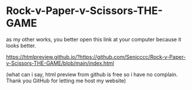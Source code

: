 # Rock-v-Paper-v-Scissors-THE-GAME
as my other works, you better open this link at your computer because it looks better.

https://htmlpreview.github.io/?https://github.com/Senicccc/Rock-v-Paper-v-Scissors-THE-GAME/blob/main/index.html

(what can i say, html preview from github is free so i have no complain. Thank you GitHub for letting me host my website)

